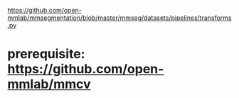 

https://github.com/open-mmlab/mmsegmentation/blob/master/mmseg/datasets/pipelines/transforms.py

# prerequisite: https://github.com/open-mmlab/mmcv
